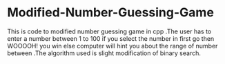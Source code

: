 # Modified-Number-Guessing-Game
This is code to modified number guessing game in cpp .The user has to enter a number between 1 to 100 if you select the number in first go then WOOOOH! you win else computer will hint you about the range of number between .The algorithm used is slight modification of binary search.

